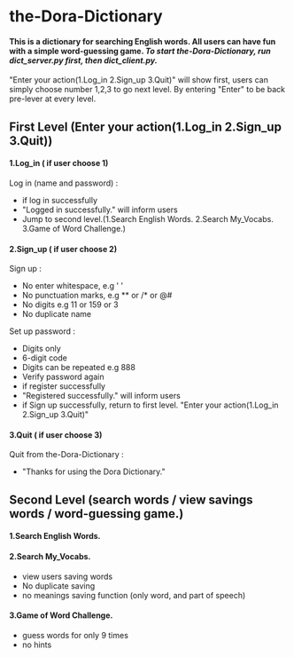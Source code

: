 # the-Dora-Dictionary
#### This is a dictionary for searching English words. All users can have fun with a simple word-guessing game. ***To start the-Dora-Dictionary, run dict_server.py first, then dict_client.py.*** 

"Enter your action(1.Log_in 2.Sign_up 3.Quit)" will show first, users can simply choose number 1,2,3 to go next level.
By entering "Enter" to be back pre-lever at every level.


## First Level (Enter your action(1.Log_in 2.Sign_up 3.Quit))
#### 1.Log_in ( if user choose 1) 
Log in (name and password) :
   - if log in successfully
   - "Logged in successfully." will inform users
   - Jump to second level.(1.Search English Words. 2.Search My_Vocabs. 3.Game of Word Challenge.)
#### 2.Sign_up ( if user choose 2)
Sign up :
   - No enter whitespace, e.g '  '
   - No punctuation marks, e.g ** or /* or @#
   - No digits e.g 11 or 159 or 3
   - No duplicate name
   
Set up password :
   - Digits only
   - 6-digit code
   - Digits can be repeated e.g 888
   - Verify password again
   - if register successfully
   - "Registered successfully." will inform users
   - if Sign up successfully, return to first level. "Enter your action(1.Log_in 2.Sign_up 3.Quit)"
   
#### 3.Quit ( if user choose 3)
Quit from the-Dora-Dictionary :
   - "Thanks for using the Dora Dictionary."

## Second Level (search words / view savings words /  word-guessing game.)
 #### 1.Search English Words.
 #### 2.Search My_Vocabs. 
  - view users saving words
  - No duplicate saving
  - no meanings saving function (only word, and part of speech)
 #### 3.Game of Word Challenge.
  - guess words for only 9 times
  - no hints
